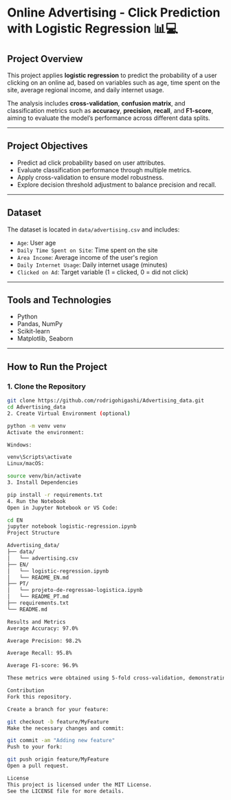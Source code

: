# Online Advertising - Click Prediction with Logistic Regression 📊💻

## Project Overview

This project applies **logistic regression** to predict the probability of a user clicking on an online ad, based on variables such as age, time spent on the site, average regional income, and daily internet usage.

The analysis includes **cross-validation**, **confusion matrix**, and classification metrics such as **accuracy**, **precision**, **recall**, and **F1-score**, aiming to evaluate the model’s performance across different data splits.

---

## Project Objectives

- Predict ad click probability based on user attributes.  
- Evaluate classification performance through multiple metrics.  
- Apply cross-validation to ensure model robustness.  
- Explore decision threshold adjustment to balance precision and recall.

---

## Dataset

The dataset is located in `data/advertising.csv` and includes:

- `Age`: User age  
- `Daily Time Spent on Site`: Time spent on the site  
- `Area Income`: Average income of the user's region  
- `Daily Internet Usage`: Daily internet usage (minutes)  
- `Clicked on Ad`: Target variable (1 = clicked, 0 = did not click)

---

## Tools and Technologies

- Python  
- Pandas, NumPy  
- Scikit-learn  
- Matplotlib, Seaborn

---

## How to Run the Project

### 1. Clone the Repository

```bash
git clone https://github.com/rodrigohigashi/Advertising_data.git
cd Advertising_data
2. Create Virtual Environment (optional)

python -m venv venv
Activate the environment:

Windows:

venv\Scripts\activate
Linux/macOS:

source venv/bin/activate
3. Install Dependencies

pip install -r requirements.txt
4. Run the Notebook
Open in Jupyter Notebook or VS Code:

cd EN
jupyter notebook logistic-regression.ipynb
Project Structure

Advertising_data/
├── data/
│   └── advertising.csv
├── EN/
│   └── logistic-regression.ipynb
│   └── README_EN.md
├── PT/
│   └── projeto-de-regressao-logistica.ipynb
│   └── README_PT.md
├── requirements.txt
└── README.md

Results and Metrics
Average Accuracy: 97.0%

Average Precision: 98.2%

Average Recall: 95.8%

Average F1-score: 96.9%

These metrics were obtained using 5-fold cross-validation, demonstrating strong and consistent model performance in predicting ad clicks.

Contribution
Fork this repository.

Create a branch for your feature:

git checkout -b feature/MyFeature
Make the necessary changes and commit:

git commit -am "Adding new feature"
Push to your fork:

git push origin feature/MyFeature
Open a pull request.

License
This project is licensed under the MIT License.
See the LICENSE file for more details.


